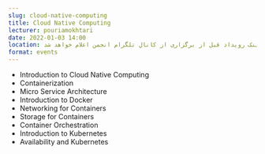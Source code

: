 ```yaml
---
slug: cloud-native-computing
title: Cloud Native Computing
lecturer: pouriamokhtari
date: 2022-01-03 14:00
location: لینک رویداد قبل از برگزاری از کانال تلگرام انجمن اعلام خواهد شد
format: events
---
```


- Introduction to Cloud Native Computing
- Containerization
- Micro Service Architecture
- Introduction to Docker
- Networking for Containers
- Storage for Containers
- Container Orchestration
- Introduction to Kubernetes
- Availability and Kubernetes
